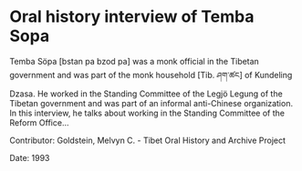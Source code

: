 # Oral history interview of Temba Sopa  
Temba Söpa [bstan pa bzod pa] was a monk official in the Tibetan government and was part of the monk household [Tib. ཤག་ཚང] of Kundeling Dzasa. He worked in the Standing Committee of the Legjö Legung of the Tibetan government and was part of an informal anti-Chinese organization. In this interview, he talks about working in the Standing Committee of the Reform Office... 

Contributor: Goldstein, Melvyn C. - Tibet Oral History and Archive Project  

Date:
1993  

